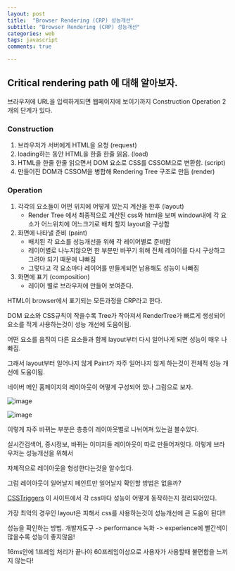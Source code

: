 ```yaml
---
layout: post
title:  "Browser Rendering (CRP) 성능개선"
subtitle: "Browser Rendering (CRP) 성능개선"
categories: web
tags: javascript
comments: true

---
```


## Critical rendering path 에 대해 알아보자.

브라우저에 URL을 입력하게되면 웹페이지에 보이기까지 Construction Operation 2개의 단계가 있다.

### Construction 
1. 브라우저가 서버에게 HTML을 요청 (request)
2. loading하는 동안 HTML을 한줄 한줄 읽음. (load)
3. HTML을 한줄 한줄 읽으면서 DOM 요소로 CSS를 CSSOM으로 변환함.  (script)
4. 만들어진 DOM과 CSSOM을 병합해 Rendering Tree 구조로 만듬 (render)

### Operation
1. 각각의 요소들이 어떤 위치에 어떻게 있는지 계산을 한후 (layout)
    - Render Tree 에서 최종적으로 계산된 css와 html을 보며 window내에 각 요소가 어느위치에 어느크기로 배치 할지 layout을 구상함
2. 화면에 나타낼 준비 (paint)
    - 배치된 각 요소를 성능개선을 위해 각 레이어별로 준비함
    - 레이어별로 나누지않으면 한 부분만 바꾸기 위해 전체 레이어를 다시 구상하고 그려야 되기 때문에 나빠짐
    - 그렇다고 각 요소마다 레이어를 만들게되면 남용해도 성능이 나빠짐
3. 화면에 표기 (composition)
   - 레이어 별로 브라우저에 만들어 보여준다.

HTML이 browser에서 표기되는 모든과정을 CRP라고 한다.

DOM 요소와 CSS규칙이 작을수록 Tree가 작아져서 RenderTree가 빠르게 생성되어 요소를 적게 사용하는것이 성능 개선에 도움이됨.

어떤 요소를 움직여 다른 요소들과 함께 layout부터 다시 일어나게 되면 성능이 매우 나빠짐.

그래서 layout부터 일어나지 않게 Paint가 자주 일어나지 않게 하는것이 전체적 성능 개선에 도움이됨.

네이버 메인 홈페이지의 레이아웃이 어떻게 구성되어 있나 그림으로 보자.

![image](https://user-images.githubusercontent.com/56789064/101343771-d64dc380-38c7-11eb-9d09-ab108f63edf8.png)

![image](https://user-images.githubusercontent.com/56789064/101343794-e06fc200-38c7-11eb-90b5-a6c315a8dec8.png)

이렇게 자주 바뀌는 부분은 층층이 레이아웃별로 나뉘어져 있는걸 볼수있다.

실시간검색어, 증시정보, 바뀌는 이미지들 레이아웃이 따로 만들어져잇다. 이렇게 브라우저는 성능개선을 위해서

자체적으로 레이아웃을 형성한다는것을 알수있다.

그럼 레이아웃이 일어날지 페인트만 일어날지 확인할 방법은 없을까?

[CSSTriggers](http://csstriggers.com/) 이 사이트에서 각 css마다 성능이 어떻게 동작하는지 정리되어있다.

가장 최악의 경우인 layout은 피해서 css를 사용하는것이 성능개선에 큰 도움이 된다!!

성능을 확인하는 방법. 개발자도구 -> performance 녹화 -> experience에 빨간색이 많을수록 성능이 좋지않음!

16ms안에 1프레임 처리가 끝나야 60프레임이상으로 사용자가 사용할때 불편함을 느끼지 않는다!